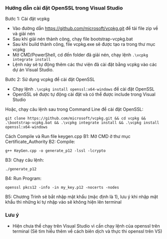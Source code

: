 ### Hướng dẫn cài đặt OpenSSL trong Visual Studio

Bước 1: Cài đặt vcpkg
- Vào đường dẫn https://github.com/microsoft/vcpkg.git để tải file zip về và giải nén
- Sau khi giải nén thành công, chạy file bootstrap-vcpkg.bat
- Sau khi build thành công, file vcpkg.exe sẽ được tạo ra trong thư mục vcpkg
- Mở CMD/PowerShell, cd đến folder đã giải nén, chạy lệnh `.\vcpkg integrate install`
- Lệnh này sẽ tự động thêm các thư viện đã cài đặt bằng vcpkg vào các dự án Visual Studio.

Bước 2: Sử dụng vcpkg để cài đặt OpenSSL
- Chạy lệnh `.\vcpkg install openssl:x64-windows` để cài đặt OpenSSL
- OpenSSL sẽ được tự động cài đặt và có thể được include trong Visual Studio

Hoặc, chạy câu lệnh sau trong Command Line để cài đặt OpenSSL:
```
git clone https://github.com/microsoft/vcpkg.git && cd vcpkg && .\bootstrap-vcpkg.bat && .\vcpkg integrate install && .\vcpkg install openssl:x64-windows
```

Cách Compile và Run file keygen.cpp
B1: Mở CMD ở thư mục Certificate_Authority
B2: Compile: 
```
g++ KeyGen.cpp -o generate_p12 -lssl -lcrypto
```
B3: Chạy câu lệnh:
```
./generate_p12
```
B4: Run Program: 
```
openssl pkcs12 -info -in my_key.p12 -nocerts -nodes
```
B5: Chương Trình sẽ bắt nhập mật khẩu (mặc định là 1), lưu ý khi nhập mật khẩu thì những kí tự nhập vào sẽ không hiện lên terminal

### Lưu ý
- Hiện chưa thể chạy trên Visual Studio vì cần chạy lệnh của openssl trên terminal (Sẽ tìm hiểu thêm về cách biên dịch và thực thi openssl trên VS)
